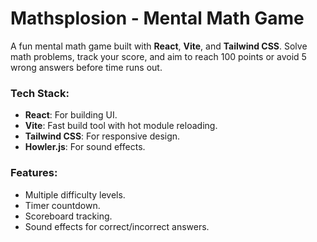 # Mathsplosion - Mental Math Game

A fun mental math game built with **React**, **Vite**, and **Tailwind CSS**. Solve math problems, track your score, and aim to reach 100 points or avoid 5 wrong answers before time runs out.

### Tech Stack:
- **React**: For building UI.
- **Vite**: Fast build tool with hot module reloading.
- **Tailwind CSS**: For responsive design.
- **Howler.js**: For sound effects.

### Features:
- Multiple difficulty levels.
- Timer countdown.
- Scoreboard tracking.
- Sound effects for correct/incorrect answers.
